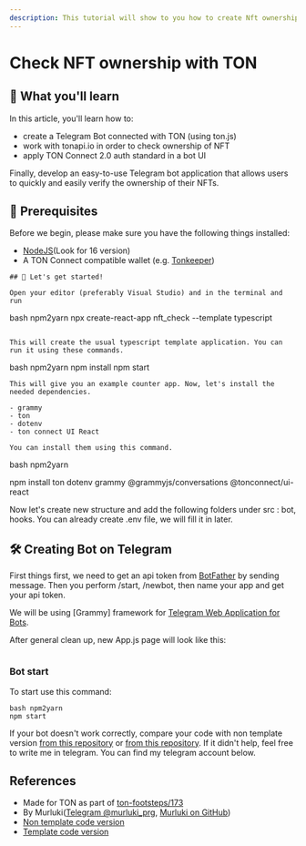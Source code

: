 ```yaml
---
description: This tutorial will show to you how to create Nft ownership checking telegram bot app, using ton.js, Ton Connect 2.0 and tonapi.io
---
```


# Check NFT ownership with TON

## 📖 What you'll learn

In this article, you'll learn how to:

- create a Telegram Bot connected with TON (using ton.js)
- work with tonapi.io in order to check ownership of NFT
- apply TON Connect 2.0 auth standard in a bot UI

Finally, develop an easy-to-use Telegram bot application that allows users to quickly and easily verify the ownership of their NFTs.

## 📒 Prerequisites 

Before we begin, please make sure you have the following things installed:

- [NodeJS](https://nodejs.org/en/download/)(Look for 16 version)
- A TON Connect compatible wallet (e.g. [Tonkeeper](https://tonkeeper.com/))


```
## 🚀 Let's get started!

Open your editor (preferably Visual Studio) and in the terminal and run 

```
bash npm2yarn
npx create-react-app nft_check --template typescript
```

This will create the usual typescript template application. You can run it using these commands.

```
bash npm2yarn
npm install
npm start

```
This will give you an example counter app. Now, let's install the needed dependencies. 

- grammy
- ton
- dotenv
- ton connect UI React 

You can install them using this command.

```
bash npm2yarn

npm install ton dotenv grammy @grammyjs/conversations @tonconnect/ui-react

Now let's create new structure and add the following folders under src : bot, hooks. You can already create .env file, we will fill it in later. 


## 🛠️ Creating Bot on Telegram 

First things first, we need to get an api token from [BotFather](https://t.me/botfather) by sending message. Then you perform /start, /newbot, then name your app and get your api token.

We will be using [Grammy] framework for [Telegram Web Application for Bots](https://core.telegram.org/bots). 

After general clean up, new App.js page will look like this:

```js


```


### Bot start

To start use this command:


```
bash npm2yarn
npm start

```

If your bot doesn't work correctly, compare your code with non template version [from this repository](https://github.com/murluki/telegram_bot_nft_check_no_template) or [from this repository](https://github.com/murluki/telegram_nft_check). If it didn't help, feel free to write me in telegram. You can find my telegram account below.

## References

 - Made for TON as part of [ton-footsteps/173](https://github.com/ton-society/ton-footsteps/issues/173)
 - By Murluki([Telegram @murluki_prg](https://t.me/murluki_prg), [Murluki on GitHub](https://github.com/murluki))
 - [Non template code version](https://github.com/murluki/telegram_bot_nft_check)
 - [Template code version](https://github.com/murluki/telegram_nft_check_no_template)